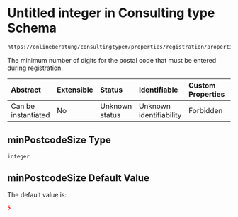 # Untitled integer in Consulting type Schema

```txt
https://onlineberatung/consultingtype#/properties/registration/properties/minPostcodeSize
```

The minimum number of digits for the postal code that must be entered during registration.

| Abstract            | Extensible | Status         | Identifiable            | Custom Properties | Additional Properties | Access Restrictions | Defined In                                                           |
| :------------------ | :--------- | :------------- | :---------------------- | :---------------- | :-------------------- | :------------------ | :------------------------------------------------------------------- |
| Can be instantiated | No         | Unknown status | Unknown identifiability | Forbidden         | Allowed               | none                | [consulting-type.json*](consulting-type.json "open original schema") |

## minPostcodeSize Type

`integer`

## minPostcodeSize Default Value

The default value is:

```json
5
```
